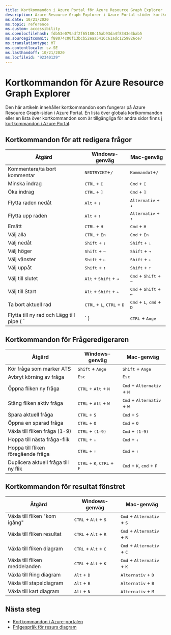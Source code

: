 ```yaml
---
title: Kortkommandon i Azure Portal för Azure Resource Graph Explorer
description: Azure Resource Graph Explorer i Azure Portal stöder kortkommandon som hjälper dig att utföra åtgärder och navigera.
ms.date: 10/21/2020
ms.topic: reference
ms.custom: accessibility
ms.openlocfilehash: fdb53e079adf2f65180c15ab93da4f8343e3bab5
ms.sourcegitcommit: f88074c00f13bcb52eaa5416c61adc1259826ce7
ms.translationtype: MT
ms.contentlocale: sv-SE
ms.lasthandoff: 10/21/2020
ms.locfileid: "92340129"
---
```

# <a name="keyboard-shortcuts-for-azure-resource-graph-explorer"></a>Kortkommandon för Azure Resource Graph Explorer

Den här artikeln innehåller kortkommandon som fungerar på Azure Resource Graph-sidan i Azure Portal. En lista över globala kortkommandon eller en lista över kortkommandon som är tillgängliga för andra sidor finns [i kortkommandon i Azure Portal](../../../azure-portal/azure-portal-keyboard-shortcuts.md).

## <a name="keyboard-shortcuts-for-editing-queries"></a>Kortkommandon för att redigera frågor

| Åtgärd | Windows-genväg | Mac-genväg |
|---|---|---|
|Kommentera/ta bort kommentar |<kbd>NEDTRYCKT</kbd>+<kbd>/</kbd> | <kbd>Kommandot</kbd>+<kbd>/</kbd> |
|Minska indrag |<kbd>CTRL</kbd> + <kbd>[</kbd> |<kbd>Cmd</kbd> + <kbd>[</kbd> |
|Öka indrag |<kbd>CTRL</kbd> + <kbd>]</kbd> |<kbd>Cmd</kbd> + <kbd>]</kbd> |
|Flytta raden nedåt |<kbd>Alt</kbd> + <kbd>↓</kbd> |<kbd>Alternativ</kbd> + <kbd>↓</kbd> |
|Flytta upp raden |<kbd>Alt</kbd> + <kbd>↑</kbd> |<kbd>Alternativ</kbd> + <kbd>↑</kbd> |
|Ersätt |<kbd>CTRL</kbd> + <kbd>H</kbd> |<kbd>Cmd</kbd> + <kbd>H</kbd> |
|Välj alla |<kbd>CTRL</kbd> + <kbd>En</kbd> |<kbd>Cmd</kbd> + <kbd>En</kbd> |
|Välj nedåt |<kbd>Shift</kbd> + <kbd>↓</kbd> |<kbd>Shift</kbd> + <kbd>↓</kbd> |
|Välj höger |<kbd>Shift</kbd> + <kbd>→</kbd> |<kbd>Shift</kbd> + <kbd>→</kbd> |
|Välj vänster |<kbd>Shift</kbd> + <kbd>←</kbd> |<kbd>Shift</kbd> + <kbd>←</kbd> |
|Välj uppåt |<kbd>Shift</kbd> + <kbd>↑</kbd> |<kbd>Shift</kbd> + <kbd>↑</kbd> |
|Välj till slutet |<kbd>Alt</kbd> + <kbd>Shift</kbd> + <kbd>→</kbd> |<kbd>Cmd</kbd> + <kbd>Shift</kbd> + <kbd>→</kbd> |
|Välj till Start |<kbd>Alt</kbd> + <kbd>Shift</kbd> + <kbd>←</kbd> |<kbd>Cmd</kbd> + <kbd>Shift</kbd> + <kbd>←</kbd> |
|Ta bort aktuell rad |<kbd>CTRL</kbd> + <kbd>L</kbd>, <kbd>CTRL</kbd> + <kbd>D</kbd>  |<kbd>Cmd</kbd> + <kbd>L</kbd>, <kbd>cmd</kbd> + <kbd>D</kbd> |
|Flytta till ny rad och Lägg till pipe ( `|` ) |<kbd>CTRL</kbd> + <kbd>Ange</kbd> |<kbd>Cmd</kbd> + <kbd>Ange</kbd> |

## <a name="keyboard-shortcuts-for-the-query-editor"></a>Kortkommandon för Frågeredigeraren

| Åtgärd | Windows-genväg | Mac-genväg |
|---|---|---|
|Kör fråga som marker ATS |<kbd>Shift</kbd> + <kbd>Ange</kbd> | <kbd>Shift</kbd> + <kbd>Ange</kbd> |
|Avbryt körning av fråga |<kbd>Esc</kbd> | <kbd>Esc</kbd> |
|Öppna fliken ny fråga |<kbd>CTRL</kbd> + <kbd>Alt</kbd> + <kbd>N</kbd> | <kbd>Cmd</kbd> + <kbd>Alternativ</kbd> + <kbd>N</kbd> |
|Stäng fliken aktiv fråga |<kbd>CTRL</kbd> + <kbd>Alt</kbd> + <kbd>W</kbd> | <kbd>Cmd</kbd> + <kbd>Alternativ</kbd> + <kbd>W</kbd> |
|Spara aktuell fråga |<kbd>CTRL</kbd> + <kbd>S</kbd> | <kbd>Cmd</kbd> + <kbd>S</kbd> |
|Öppna en sparad fråga |<kbd>CTRL</kbd> + <kbd>O</kbd> | <kbd>Cmd</kbd> + <kbd>O</kbd> |
|Växla till fliken fråga (1-9) |<kbd>CTRL</kbd> + <kbd>(1-9)</kbd> | <kbd>Cmd</kbd> + <kbd>(1-9)</kbd> |
|Hoppa till nästa fråga-flik |<kbd>CTRL</kbd> + <kbd>↓</kbd> | <kbd>Cmd</kbd> + <kbd>↓</kbd> |
|Hoppa till fliken föregående fråga |<kbd>CTRL</kbd> + <kbd>↑</kbd> | <kbd>Cmd</kbd> + <kbd>↑</kbd> |
|Duplicera aktuell fråga till ny flik |<kbd>CTRL</kbd> + <kbd>K</kbd>, <kbd>CTRL</kbd> + <kbd>F</kbd> | <kbd>Cmd</kbd> + <kbd>K</kbd>, <kbd>cmd</kbd> + <kbd>F</kbd> |

## <a name="keyboard-shortcuts-for-the-results-pane"></a>Kortkommandon för resultat fönstret

| Åtgärd | Windows-genväg | Mac-genväg |
|---|---|---|
|Växla till fliken "kom igång"  |<kbd>CTRL</kbd> + <kbd>Alt</kbd> + <kbd>S</kbd> | <kbd>Cmd</kbd> + <kbd>Alternativ</kbd> + <kbd>S</kbd> |
|Växla till fliken resultat  |<kbd>CTRL</kbd> + <kbd>Alt</kbd> + <kbd>R</kbd> | <kbd>Cmd</kbd> + <kbd>Alternativ</kbd> + <kbd>R</kbd> |
|Växla till fliken diagram  |<kbd>CTRL</kbd> + <kbd>Alt</kbd> + <kbd>C</kbd> | <kbd>Cmd</kbd> + <kbd>Alternativ</kbd> + <kbd>C</kbd> |
|Växla till fliken meddelanden  |<kbd>CTRL</kbd> + <kbd>Alt</kbd> + <kbd>K</kbd> | <kbd>Cmd</kbd> + <kbd>Alternativ</kbd> + <kbd>K</kbd> |
|Växla till Ring diagram  |<kbd>Alt</kbd> + <kbd>D</kbd> | <kbd>Alternativ</kbd> + <kbd>D</kbd> |
|Växla till stapeldiagram  |<kbd>Alt</kbd> + <kbd>B</kbd> | <kbd>Alternativ</kbd> + <kbd>B</kbd> |
|Växla till kart diagram  |<kbd>Alt</kbd> + <kbd>N</kbd> | <kbd>Alternativ</kbd> + <kbd>M</kbd> |

## <a name="next-steps"></a>Nästa steg

- [Kortkommandon i Azure-portalen](../../../azure-portal/azure-portal-keyboard-shortcuts.md)
- [Frågespråk för resurs diagram](../concepts/query-language.md)
